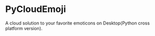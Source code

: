 PyCloudEmoji
============

A cloud solution to your favorite emoticons on Desktop(Python cross platform version).
